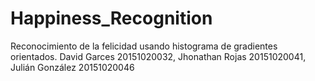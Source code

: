 # Happiness_Recognition
 Reconocimiento de la felicidad usando histograma de gradientes orientados.
David Garces 20151020032, Jhonathan Rojas 20151020041, Julián González 20151020046

